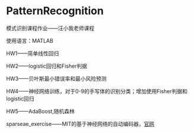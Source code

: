 # PatternRecognition
模式识别课程作业——汪小我老师课程

使用语言：MATLAB

HW1——简单线性回归  

HW2——logistic回归和Fisher判据   

HW3——贝叶斯最小错误率和最小风险预测

HW4——神经网络训练，对于0-9的手写体的识别分类；增加使用Fisher判据和logistic回归

HW5——AdaBoost,随机森林

sparseae_exercise——MIT的基于神经网络的自动编码器，[官网](http://ufldl.stanford.edu/wiki/index.php/UFLDL_Tutorial)

